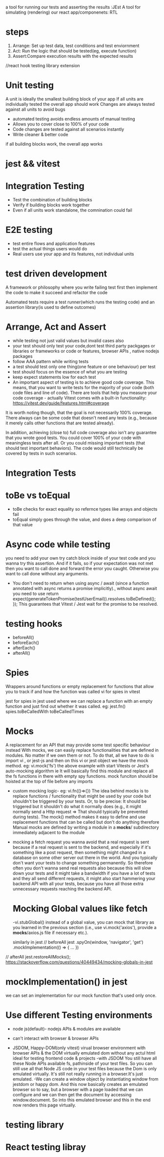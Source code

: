 a tool for running our tests and asserting the results :JEst
A tool for simulating (rendering) our react app/componenets: RTL

# steps

1. Arrange: Set up test data, test conditions and test enviornment
2. Act: Run the logic that should be tested(eg, execute function)
3. Assert:Compare execution results with the expected results

//react hook testing library extension

# Unit testing

A unit is ideally the smallest building block of your app
If all units are individually tested the overall app should work
Changes are always tested against all units to avoid bugs

- automated testing avoids endless amounts of manual testing
- Allows you to cover close to 100% of your code
- Code changes are tested against all scenarios instantly
- Write cleaner & better code

if all building blocks work, the overall app works

# jest && vitest

# Integration Testing

- Test the combination of building blocks
- Verify if building blocks work together
- Even if all units work standalone, the comnination could fail

# E2E testing

- test entire flows and application features
- test the actual things users would do
- Real users use your app and its features, not individual units

# test driven development

A framework or philosophy where you write failing test first
then implement the code to make it succeed and refactor the code

Automated tests require a test runner(which runs the testing code) and an assertion library(is used to define outcomes)

# Arrange, Act and Assert

- while testing not just valid values but invalid cases also
- your test should only test your code,dont test third party packgages or libraries or frameworks or code or features, browser APIs , native nodejs packages
- follow AAA pattern while writing tests
- a test should test only one thing(one feature or one behaviour) per test
- test should focus on the essence of what you are testing
- keep expect statements low for each test
- An important aspect of testing is to achieve good code coverage. This means, that you want to write tests for the majority of your code (both code files and line of code).
  There are tools that help you measure your code coverage - actually Vitest comes with a built-in functionality: https://vitest.dev/guide/features.html#coverage

It is worth noting though, that the goal is not necessarily 100% coverage. There always can be some code that doesn't need any tests (e.g., because it merely calls other functions that are tested already).

In addition, achieving (close to) full code coverage also isn't any guarantee that you wrote good tests. You could cover 100% of your code with meaningless tests after all. Or you could missing important tests (that should test important behaviors). The code would still technically be covered by tests in such scenarios.

# Integration Tests

# toBe vs toEqual

- toBe checks for exact equality so refernce types like arrays and objects fail
- toEqual simply goes through the value, and does a deep comparison of that value

# Async code while testing

you need to add your own try catch block
inside of your test code
and you wanna try this assertion.
And if it fails,
so if your expectation was not met
then you want to call done
and forward the error you caught.
Otherwise you want to call done without any arguments.

- You don't need to return when using async / await (since a function annotated with async returns a promise implicitly)., without async await you need to use
  return expect(generateTokenPromise(testUserEmail)).resolves.toBeDefined();
  });
  This guarantees that Vitest / Jest wait for the promise to be resolved.

# testing hooks

- beforeAll()
- beforeEach()
- afterEach()
- afterAll()

# Spies

Wrappers around functions or empty replacement for functions that allow you to track if and how the function was called
vi for spies in vitest

jest for spies in jest
used where we can replace a function with an empty function and just find out whether it was called.
eg: jest.fn()
spies.toBeCalledWith
toBeCalledTimes

# Mocks

A replacement for an API that may provide some test specific behaviour instead
With mocks, we can easily replace functionalities that are defined in modules.
No matter if we own them or not. To do that, all we have to do is import vi , or jest-js and then on this vi or jest object we have the mock method.
eg: vi.mock('fs')
the above example with start Vitests or Jest's auto-mocking algorithm ie It will basically find this module and replace all the fs functions in there
with empty spy functions.
mock funciton should be hoisted at the top of file before any imports

- custom mocking logic-
  eg:
  vi.fn(()=>{})
  The idea behind mocks is to replace functions / functionality that might be used by your code but shouldn't be triggered by your tests. Or, to be precise: It should be triggered but it shouldn't do what it normally does (e.g., it might normally send a Http request => That should typically be prevented during tests).
  The mock() method makes it easy to define and use replacement functions that can be called but don't do anything therefore
  Manual mocks are defined by writing a module in a **mocks**/ subdirectory immediately adjacent to the module

- mocking a fetch request
  you wanna avoid that a real request is sent because if a real request is sent to the backend, and especially if it's something like a post request, then something might changed in a database on some other server out there in the world. And you typically don't want your tests
  to change something permanently.
  So therefore often you don't wanna send real requests also because this will slow down your tests and it might take a bandwidth if you have a lot of tests and they all send different requests,
  it might also start hammering your backend API with all your tests,
  because you have all those extra unnecessary requests reaching the backend API.

  # Mocking Global values like fetch

  -vi.stubGlobal()
  instead of a global value, you can mock that library as you learned in the previous section (i.e., use vi.mock('axios'), provide a **mocks**/axios.js file if necessary etc.).

  similarly in jest
  // beforeAll
  jest
  .spyOn(window, 'navigator', 'get')
  .mockImplementation(() => { ... })

// afterAll
jest.restoreAllMocks();
https://stackoverflow.com/questions/40449434/mocking-globals-in-jest

# mockImplementation() in jest

we can set an implementation
for our mock function that's used only once.

# Use different Testing environments

- node js(default)- nodejs APIs & modules are available
- can't interact with browser & browser APIs

- JSDOM, Happy-DOM(only vitest)
  virual browser environment with browser APIs & the DOM
  virtually emulated dom without any actul html
  ideal for testing frontend code & projects
  -with JSDOM You still have all these Node APIs available fs, pathinside of your test files. So you can still use all that Node JS code
  in your test files because the Dom is only emulated virtually. It's still not really running in a browser.It's just emulated.
  -We can create a window object by instantiating window from jestdom or happy dom. And this now basically creates an emulated browser
  so to say, but a browser with a page loaded
  that we can configure and we can then get the document
  by accessing window.document.
  So into this emulated browser and this in the end
  now renders this page virtually.

# testing library

# React testing libray
